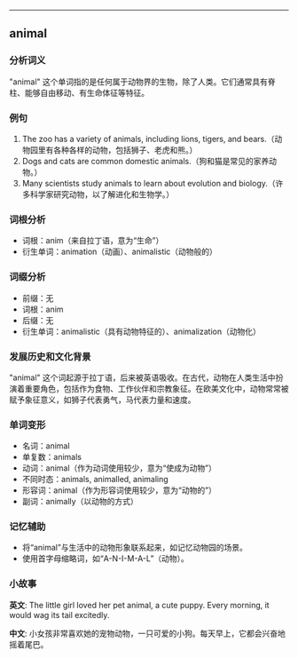 
---------------
## animal
### 分析词义
"animal" 这个单词指的是任何属于动物界的生物，除了人类。它们通常具有脊柱、能够自由移动、有生命体征等特征。

### 例句
1. The zoo has a variety of animals, including lions, tigers, and bears.（动物园里有各种各样的动物，包括狮子、老虎和熊。）
2. Dogs and cats are common domestic animals.（狗和猫是常见的家养动物。）
3. Many scientists study animals to learn about evolution and biology.（许多科学家研究动物，以了解进化和生物学。）

### 词根分析
- 词根：anim（来自拉丁语，意为“生命”）
- 衍生单词：animation（动画）、animalistic（动物般的）

### 词缀分析
- 前缀：无
- 词根：anim
- 后缀：无
- 衍生单词：animalistic（具有动物特征的）、animalization（动物化）

### 发展历史和文化背景
"animal" 这个词起源于拉丁语，后来被英语吸收。在古代，动物在人类生活中扮演着重要角色，包括作为食物、工作伙伴和宗教象征。在欧美文化中，动物常常被赋予象征意义，如狮子代表勇气，马代表力量和速度。

### 单词变形
- 名词：animal
- 单复数：animals
- 动词：animal（作为动词使用较少，意为“使成为动物”）
- 不同时态：animals, animalled, animaling
- 形容词：animal（作为形容词使用较少，意为“动物的”）
- 副词：animally（以动物的方式）

### 记忆辅助
- 将“animal”与生活中的动物形象联系起来，如记忆动物园的场景。
- 使用首字母缩略词，如“A-N-I-M-A-L”（动物）。

### 小故事
**英文**:
The little girl loved her pet animal, a cute puppy. Every morning, it would wag its tail excitedly.

**中文**:
小女孩非常喜欢她的宠物动物，一只可爱的小狗。每天早上，它都会兴奋地摇着尾巴。

